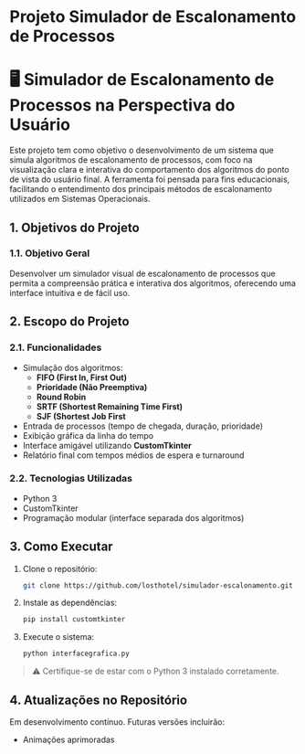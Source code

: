 
# Projeto Simulador de Escalonamento de Processos

# 🖥️ Simulador de Escalonamento de Processos na Perspectiva do Usuário  
Este projeto tem como objetivo o desenvolvimento de um sistema que simula algoritmos de escalonamento de processos, com foco na visualização clara e interativa do comportamento dos algoritmos do ponto de vista do usuário final. A ferramenta foi pensada para fins educacionais, facilitando o entendimento dos principais métodos de escalonamento utilizados em Sistemas Operacionais.

## 1. Objetivos do Projeto

### 1.1. Objetivo Geral  
Desenvolver um simulador visual de escalonamento de processos que permita a compreensão prática e interativa dos algoritmos, oferecendo uma interface intuitiva e de fácil uso.

## 2. Escopo do Projeto

### 2.1. Funcionalidades  
- Simulação dos algoritmos:
  - **FIFO (First In, First Out)**
  - **Prioridade (Não Preemptiva)**
  - **Round Robin**
  - **SRTF (Shortest Remaining Time First)**
  - **SJF (Shortest Job First**
- Entrada de processos (tempo de chegada, duração, prioridade)  
- Exibição gráfica da linha do tempo
- Interface amigável utilizando **CustomTkinter**  
- Relatório final com tempos médios de espera e turnaround  

### 2.2. Tecnologias Utilizadas  
- Python 3  
- CustomTkinter  
- Programação modular (interface separada dos algoritmos)  

## 3. Como Executar

1. Clone o repositório:
   ```bash
   git clone https://github.com/losthotel/simulador-escalonamento.git
   ```

2. Instale as dependências:
   ```bash
   pip install customtkinter
   ```

3. Execute o sistema:
   ```bash
   python interfacegrafica.py
   ```

> ⚠️ Certifique-se de estar com o Python 3 instalado corretamente.

## 4. Atualizações no Repositório  
Em desenvolvimento contínuo. Futuras versões incluirão:
- Animações aprimoradas  
